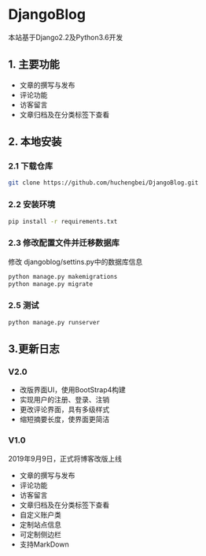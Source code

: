 # DjangoBlog
本站基于Django2.2及Python3.6开发

## 1. 主要功能
- 文章的撰写与发布
- 评论功能
- 访客留言
- 文章归档及在分类标签下查看

## 2. 本地安装
### 2.1 下载仓库
```bash
git clone https://github.com/huchengbei/DjangoBlog.git
```
### 2.2 安装环境
```bash
pip install -r requirements.txt
```
### 2.3 修改配置文件并迁移数据库
修改 djangoblog/settins.py中的数据库信息
```bash
python manage.py makemigrations
python manage.py migrate
```
### 2.5 测试
```bash
python manage.py runserver
```

## 3.更新日志
### V2.0

- 改版界面UI，使用BootStrap4构建
- 实现用户的注册、登录、注销
- 更改评论界面，具有多级样式
- 缩短摘要长度，使界面更简洁

### V1.0
2019年9月9日，正式将博客改版上线

- 文章的撰写与发布
- 评论功能
- 访客留言
- 文章归档及在分类标签下查看
- 自定义账户类
- 定制站点信息
- 可定制侧边栏
- 支持MarkDown

